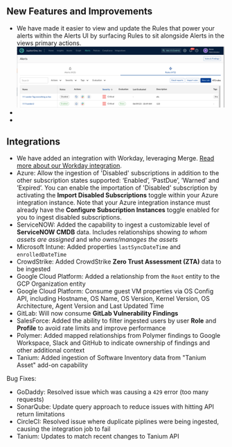 ## New Features and Improvements
- We have made it easier to view and update the Rules that power your alerts within the Alerts UI by surfacing Rules to sit alongside Alerts in the views primary actions.
  ![Alerts and Rules UI updates](../assets/alert-rule-ui-update.png)
-
-

## Integrations
- We have added an integration with Workday, leveraging Merge. [Read more about our Workday integration](https://docs.jupiterone.io/integrations/directory/workday).
- Azure: Allow the ingestion of 'Disabled' subscriptions in addition to the other subscription states supported: ‘Enabled’, ‘PastDue’, ’Warned’ and ’Expired’. You can enable the importation of 'Disabled' subscription by activating the **Import Disabled Subscriptions** toggle within your Azure integration instance. Note that your Azure integration instance must already have the **Configure Subscription Instances** toggle enabled for you to ingest disabled subscriptions.
- ServiceNOW: Added the capability to ingest a customizable level of **ServiceNOW CMDB** data.  Includes relationships showing *to whom assets are assigned* and *who owns/manages the assets*
- Microsoft Intune: Added properties `lastSyncDateTime` and `enrolledDateTime`
- CrowdStrike: Added CrowdStrike **Zero Trust Assessment (ZTA)** data to be ingested
- Google Cloud Platform: Added a relationship from the `Root` entity to the GCP Organization entity
- Google Cloud Platform: Consume guest VM properties via OS Config API, including Hostname, OS Name, OS Version, Kernel Version, OS Architecture, Agent Version and Last Updated Time
- GitLab: Will now consume **GitLab Vulnerability Findings**
- SalesForce: Added the ability to filter ingested users by user **Role** and **Profile** to avoid rate limits and improve performance
- Polymer: Added mapped relationships from Polymer findings to Google Workspace, Slack and GitHub to indicate ownership of findings and other additional context
- Tanium: Added ingestion of Software Inventory data from "Tanium Asset" add-on capability

Bug Fixes:

- GoDaddy: Resolved issue which was causing a `429` error (too many requests)
- SonarQube: Update query approach to reduce issues with hitting API return limitations
- CircleCI: Resolved issue where duplicate piplines were being ingested, causing the integration job to fail
- Tanium: Updates to match recent changes to Tanium API
